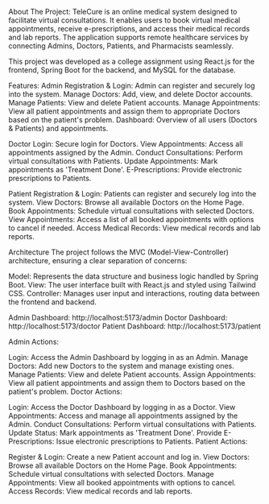 About The Project:
TeleCure is an online medical system designed to facilitate virtual consultations. It enables users to book virtual medical appointments, receive e-prescriptions, and access their medical records and lab reports. The application supports remote healthcare services by connecting Admins, Doctors, Patients, and Pharmacists seamlessly.

This project was developed as a college assignment using React.js for the frontend, Spring Boot for the backend, and MySQL for the database.

Features:
Admin
Registration & Login: Admin can register and securely log into the system.
Manage Doctors: Add, view, and delete Doctor accounts.
Manage Patients: View and delete Patient accounts.
Manage Appointments: View all patient appointments and assign them to appropriate Doctors based on the patient's problem.
Dashboard: Overview of all users (Doctors & Patients) and appointments.

Doctor
Login: Secure login for Doctors.
View Appointments: Access all appointments assigned by the Admin.
Conduct Consultations: Perform virtual consultations with Patients.
Update Appointments: Mark appointments as 'Treatment Done'.
E-Prescriptions: Provide electronic prescriptions to Patients.

Patient
Registration & Login: Patients can register and securely log into the system.
View Doctors: Browse all available Doctors on the Home Page.
Book Appointments: Schedule virtual consultations with selected Doctors.
View Appointments: Access a list of all booked appointments with options to cancel if needed.
Access Medical Records: View medical records and lab reports.

Architecture
The project follows the MVC (Model-View-Controller) architecture, ensuring a clear separation of concerns:

Model: Represents the data structure and business logic handled by Spring Boot.
View: The user interface built with React.js and styled using Tailwind CSS.
Controller: Manages user input and interactions, routing data between the frontend and backend.

Admin Dashboard: http://localhost:5173/admin
Doctor Dashboard: http://localhost:5173/doctor
Patient Dashboard: http://localhost:5173/patient


Admin Actions:

Login: Access the Admin Dashboard by logging in as an Admin.
Manage Doctors: Add new Doctors to the system and manage existing ones.
Manage Patients: View and delete Patient accounts.
Assign Appointments: View all patient appointments and assign them to Doctors based on the patient's problem.
Doctor Actions:

Login: Access the Doctor Dashboard by logging in as a Doctor.
View Appointments: Access and manage all appointments assigned by the Admin.
Conduct Consultations: Perform virtual consultations with Patients.
Update Status: Mark appointments as 'Treatment Done'.
Provide E-Prescriptions: Issue electronic prescriptions to Patients.
Patient Actions:

Register & Login: Create a new Patient account and log in.
View Doctors: Browse all available Doctors on the Home Page.
Book Appointments: Schedule virtual consultations with selected Doctors.
Manage Appointments: View all booked appointments with options to cancel.
Access Records: View medical records and lab reports.
